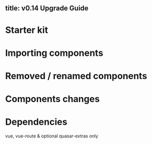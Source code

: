 title: v0.14
Upgrade Guide
---

# Starter kit

# Importing components

# Removed / renamed components

# Components changes

# Dependencies

vue, vue-route & optional quasar-extras only
